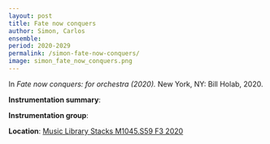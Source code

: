 ```yaml
---
layout: post
title: Fate now conquers  
author: Simon, Carlos
ensemble:
period: 2020-2029
permalink: /simon-fate-now-conquers/
image: simon_fate_now_conquers.png
---
```


In *Fate now conquers: for orchestra (2020).* New York, NY: Bill Holab, 2020.

**Instrumentation summary**: 

**Instrumentation group**: 

**Location**: <a href="https://tufts-primo.hosted.exlibrisgroup.com/permalink/f/bnf7qa/01TUN_ALMA21281768720003851" target="_blank">Music Library Stacks M1045.S59 F3 2020</a>

